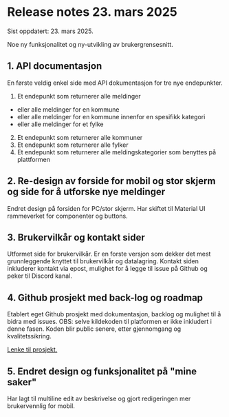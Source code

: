 # Release notes 23. mars 2025
Sist oppdatert: 23. mars 2025.

Noe ny funksjonalitet og ny-utvikling av brukergrensesnitt. 

## 1. API documentasjon
En første veldig enkel side med API dokumentasjon for tre nye endepunkter. 

1. Et endepunkt som returnerer alle meldinger
- eller alle meldinger for en kommune
- eller alle meldinger for en kommune innenfor en spesifikk kategori
- eller alle meldinger for et fylke
2. Et endepunkt som returnerer alle kommuner
3. Et endepunkt som returnerer alle fylker
4. Et endepunkt som returnerer alle meldingskategorier som benyttes på plattformen


## 2. Re-design av forside for mobil og stor skjerm og side for å utforske nye meldinger
Endret design på forsiden for PC/stor skjerm. Har skiftet til Material UI rammeverket for componenter og buttons. 

## 3. Brukervilkår og kontakt sider
Utformet side for brukervilkår. Er en forste versjon som dekker det mest grunnleggende knyttet til brukervilkår og datalagring. 
Kontakt siden inkluderer kontakt via epost, mulighet for å legge til issue på Github og peker til Discord kanal. 

## 4. Github prosjekt med back-log og roadmap
Etablert eget Github prosjekt med dokumentasjon, backlog og mulighet til å bidra med issues. OBS: selve kildekoden til platformen er ikke inkludert i denne fasen. Koden blir public senere, etter gjennomgang og kvalitetssikring. 

[Lenke til prosjekt.](https://github.com) 

## 5. Endret design og funksjonalitet på "mine saker"
Har lagt til multiline edit av beskrivelse og gjort redigeringen mer brukervennlig for mobil. 

